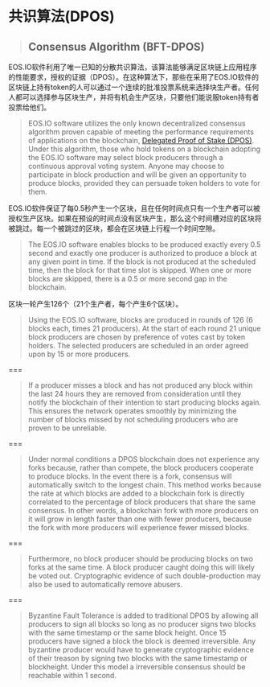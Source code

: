 # 共识算法\(DPOS\)

> ## Consensus Algorithm \(BFT-DPOS\)

EOS.IO软件利用了唯一已知的分散共识算法，该算法能够满足区块链上应用程序的性能要求，授权的证据（DPOS）。在这种算法下，那些在采用了EOS.IO软件的区块链上持有token的人可以通过一个连续的批准投票系统来选择块生产者。任何人都可以选择参与区块生产，并将有机会生产区块，只要他们能说服token持有者投票给他们。

> EOS.IO software utilizes the only known decentralized consensus algorithm proven capable of meeting the performance requirements of applications on the blockchain, [Delegated Proof of Stake \(DPOS\)](https://steemit.com/dpos/@dantheman/dpos-consensus-algorithm-this-missing-white-paper). Under this algorithm, those who hold tokens on a blockchain adopting the EOS.IO software may select block producers through a continuous approval voting system. Anyone may choose to participate in block production and will be given an opportunity to produce blocks, provided they can persuade token holders to vote for them.

EOS.IO软件保证了每0.5秒产生一个区块，且在任何时间点只有一个生产者可以被授权生产区块。如果在预设的时间点没有区块产生，那么这个时间槽对应的区块将被跳过。每一个被跳过的区块，都会在区块链上行程一个时间空隙。

> The EOS.IO software enables blocks to be produced exactly every 0.5 second and exactly one producer is authorized to produce a block at any given point in time. If the block is not produced at the scheduled time, then the block for that time slot is skipped. When one or more blocks are skipped, there is a 0.5 or more second gap in the blockchain.

区块一轮产生126个（21个生产者，每个产生6个区块）。

> Using the EOS.IO software, blocks are produced in rounds of 126 \(6 blocks each, times 21 producers\). At the start of each round 21 unique block producers are chosen by preference of votes cast by token holders. The selected producers are scheduled in an order agreed upon by 15 or more producers.

===

> If a producer misses a block and has not produced any block within the last 24 hours they are removed from consideration until they notify the blockchain of their intention to start producing blocks again. This ensures the network operates smoothly by minimizing the number of blocks missed by not scheduling producers who are proven to be unreliable.

===

> Under normal conditions a DPOS blockchain does not experience any forks because, rather than compete, the block producers cooperate to produce blocks. In the event there is a fork, consensus will automatically switch to the longest chain. This method works because the rate at which blocks are added to a blockchain fork is directly correlated to the percentage of block producers that share the same consensus. In other words, a blockchain fork with more producers on it will grow in length faster than one with fewer producers, because the fork with more producers will experience fewer missed blocks.

===

> Furthermore, no block producer should be producing blocks on two forks at the same time. A block producer caught doing this will likely be voted out. Cryptographic evidence of such double-production may also be used to automatically remove abusers.

===

> Byzantine Fault Tolerance is added to traditional DPOS by allowing all producers to sign all blocks so long as no producer signs two blocks with the same timestamp or the same block height. Once 15 producers have signed a block the block is deemed irreversible. Any byzantine producer would have to generate cryptographic evidence of their treason by signing two blocks with the same timestamp or blockheight. Under this model a irreversible consensus should be reachable within 1 second.

